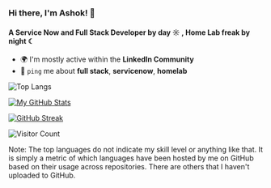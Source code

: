 <!--
**ashokide/ashokide** is a ✨ _special_ ✨ repository because its `README.md` (this file) appears on your GitHub profile.

Here are some ideas to get you started:

- 🔭 I’m currently working on ...
- 🌱 I’m currently learning ...
- 👯 I’m looking to collaborate on ...
- 🤔 I’m looking for help with ...
- 💬 Ask me about ...
- 📫 How to reach me: ...
- 😄 Pronouns: ...
- ⚡ Fun fact: ...
-->

  
### Hi there, I'm Ashok! 👋

#### A Service Now and Full Stack Developer by day ☼ , Home Lab freak by night ☾

- 🌍 I'm mostly active within the **LinkedIn Community**
- 💬 `ping` me about **full stack**, **servicenow**, **homelab**



![Top Langs](https://github-readme-stats.vercel.app/api/top-langs/?username=ashokide&layout=compact)

[![My GitHub Stats](https://github-readme-stats.vercel.app/api/?username=ashokide&count_private=true&showicons=true)]()

[![GitHub Streak](https://streak-stats.demolab.com?user=ashokide)](https://git.io/streak-stats)

![Visitor Count](https://profile-counter.glitch.me/{ashokide}/count.svg)

Note: The top languages do not indicate my skill level or anything like that. It is simply a metric of which languages have been hosted by me on GitHub based on their usage across repositories. There are others that I haven't uploaded to GitHub.
   


